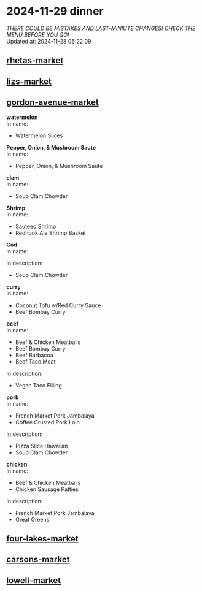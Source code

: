 # 2024-11-29 dinner  
*THERE COULD BE MISTAKES AND LAST-MINIUTE CHANGES! CHECK THE MENU BEFORE YOU GO!*  
Updated at: 2024-11-28 06:22:09  
## [rhetas-market](https://wisc-housingdining.nutrislice.com/menu/rhetas-market/dinner/2024-11-29)  
## [lizs-market](https://wisc-housingdining.nutrislice.com/menu/lizs-market/dinner/2024-11-29)  
## [gordon-avenue-market](https://wisc-housingdining.nutrislice.com/menu/gordon-avenue-market/dinner/2024-11-29)  
**watermelon**  
In name:   
 - Watermelon Slices  
  
**Pepper, Onion, & Mushroom Saute**  
In name:   
 - Pepper, Onion, & Mushroom Saute  
  
**clam**  
In name:   
 - Soup Clam Chowder  
  
**Shrimp**  
In name:   
 - Sauteed Shrimp  
 - Redhook Ale Shrimp Basket  
  
**Cod**  
In name:   
  
In description:   
 - Soup Clam Chowder  
  
**curry**  
In name:   
 - Coconut Tofu w/Red Curry Sauce  
 - Beef Bombay Curry  
  
**beef**  
In name:   
 - Beef & Chicken Meatballs  
 - Beef Bombay Curry  
 - Beef Barbacoa  
 - Beef Taco Meat  
  
In description:   
 - Vegan Taco Filling  
  
**pork**  
In name:   
 - French Market Pork Jambalaya  
 - Coffee Crusted Pork Loin  
  
In description:   
 - Pizza Slice Hawaiian  
 - Soup Clam Chowder  
  
**chicken**  
In name:   
 - Beef & Chicken Meatballs  
 - Chicken Sausage Patties  
  
In description:   
 - French Market Pork Jambalaya  
 - Great Greens  
  
## [four-lakes-market](https://wisc-housingdining.nutrislice.com/menu/four-lakes-market/dinner/2024-11-29)  
## [carsons-market](https://wisc-housingdining.nutrislice.com/menu/carsons-market/dinner/2024-11-29)  
## [lowell-market](https://wisc-housingdining.nutrislice.com/menu/lowell-market/dinner/2024-11-29)  
  
